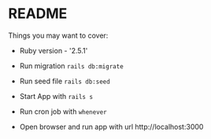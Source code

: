 # README

Things you may want to cover:

* Ruby version - '2.5.1'

* Run migration `rails db:migrate`

* Run seed file `rails db:seed`

* Start App with `rails s`

* Run cron job with `whenever`

* Open browser and run app with url http://localhost:3000
